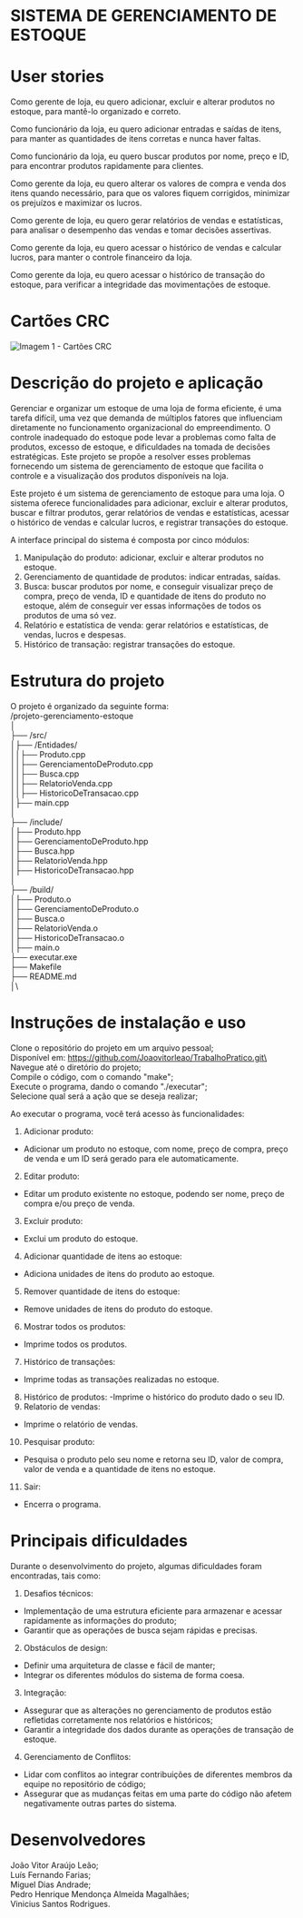 # SISTEMA DE GERENCIAMENTO DE ESTOQUE

# User stories

Como gerente de loja, eu quero adicionar, excluir e alterar produtos no estoque, para mantê-lo
organizado e correto.

Como funcionário da loja, eu quero adicionar entradas e saídas de itens, para manter as quantidades
de itens corretas e nunca haver faltas.

Como funcionário da loja, eu quero buscar produtos por nome, preço e ID, para encontrar produtos
rapidamente para clientes.

Como gerente da loja, eu quero alterar os valores de compra e venda dos itens quando necessário,
para que os valores fiquem corrigidos, minimizar os prejuízos e maximizar os lucros.

Como gerente de loja, eu quero gerar relatórios de vendas e estatísticas, para analisar o desempenho
das vendas e tomar decisões assertivas.

Como gerente da loja, eu quero acessar o histórico de vendas e calcular lucros, para manter o
controle financeiro da loja.

Como gerente da loja, eu quero acessar o histórico de transação do estoque, para verificar a
integridade das movimentações de estoque.

# Cartões CRC

![Imagem 1 - Cartões CRC](<Cartões CRC's (Atualizados).png>)

# Descrição do projeto e aplicação

Gerenciar e organizar um estoque de uma loja de forma eficiente, é uma tarefa difícil, uma vez que
demanda de múltiplos fatores que influenciam diretamente no funcionamento organizacional do
empreendimento. O controle inadequado do estoque pode levar a problemas como falta de
produtos, excesso de estoque, e dificuldades na tomada de decisões estratégicas. Este projeto se
propõe a resolver esses problemas fornecendo um sistema de gerenciamento de estoque que facilita
o controle e a visualização dos produtos disponíveis na loja.

Este projeto é um sistema de gerenciamento de estoque para uma loja. O sistema oferece
funcionalidades para adicionar, excluir e alterar produtos, buscar e filtrar produtos, gerar relatórios
de vendas e estatísticas, acessar o histórico de vendas e calcular lucros, e registrar transações do
estoque.

A interface principal do sistema é composta por cinco módulos:
1. Manipulação do produto: adicionar, excluir e alterar produtos no estoque.
2. Gerenciamento de quantidade de produtos: indicar entradas, saídas.
3. Busca: buscar produtos por nome, e conseguir visualizar preço de compra, preço de venda, ID e quantidade de itens do produto no estoque, além de conseguir ver essas informações de todos os produtos de uma só vez.
4. Relatório e estatística de venda: gerar relatórios e estatísticas, de vendas, lucros e despesas.
5. Histórico de transação: registrar transações do estoque.

# Estrutura do projeto

O projeto é organizado da seguinte forma:\
/projeto-gerenciamento-estoque \
│\
├── /src/\
│├── /Entidades/\
││├── Produto.cpp\
││├── GerenciamentoDeProduto.cpp\
││├── Busca.cpp\
││├── RelatorioVenda.cpp\
││├── HistoricoDeTransacao.cpp\
│├── main.cpp\
│\
├── /include/\
│├── Produto.hpp\
│├── GerenciamentoDeProduto.hpp\
│├── Busca.hpp\
│├── RelatorioVenda.hpp\
│├── HistoricoDeTransacao.hpp\
│\
├── /build/\
│├── Produto.o\
│├── GerenciamentoDeProduto.o\
│├── Busca.o\
│├── RelatorioVenda.o\
│├── HistoricoDeTransacao.o\
│├── main.o\
├── executar.exe\
├── Makefile\
├── README.md\
│\

# Instruções de instalação e uso

Clone o repositório do projeto em um arquivo pessoal;\
Disponível em: https://github.com/Joaovitorleao/TrabalhoPratico.git\
Navegue até o diretório do projeto;\
Compile o código, com o comando "make";\
Execute o programa, dando o comando "./executar";\
Selecione qual será a ação que se deseja realizar;

Ao executar o programa, você terá acesso às funcionalidades:

1. Adicionar produto:
- Adicionar um produto no estoque, com nome, preço de compra, preço de venda e um ID será gerado para ele automaticamente.
2. Editar produto:
- Editar um produto existente no estoque, podendo ser nome, preço de compra e/ou preço de venda.
3. Excluir produto:
- Exclui um produto do estoque.
4. Adicionar quantidade de itens ao estoque:
- Adiciona unidades de itens do produto ao estoque.
5. Remover quantidade de itens do estoque:
- Remove unidades de itens do produto do estoque.
6. Mostrar todos os produtos:
- Imprime todos os produtos.
7. Histórico de transações:
- Imprime todas as transações realizadas no estoque.
8. Histórico de produtos:
-Imprime o histórico do produto dado o seu ID.
9. Relatorio de vendas:
- Imprime o relatório de vendas.
10. Pesquisar produto:
- Pesquisa o produto pelo seu nome e retorna seu ID, valor de compra, valor de venda e a quantidade de itens no estoque.
11. Sair:
- Encerra o programa.

# Principais dificuldades

Durante o desenvolvimento do projeto, algumas dificuldades foram encontradas, tais como:

1. Desafios técnicos:
- Implementação de uma estrutura eficiente para armazenar e acessar rapidamente as
informações do produto;
- Garantir que as operações de busca sejam rápidas e precisas.

2. Obstáculos de design:
- Definir uma arquitetura de classe e fácil de manter;
- Integrar os diferentes módulos do sistema de forma coesa.

3. Integração:
- Assegurar que as alterações no gerenciamento de produtos estão refletidas corretamente nos
relatórios e históricos;
- Garantir a integridade dos dados durante as operações de transação de estoque.

4. Gerenciamento de Conflitos:
- Lidar com conflitos ao integrar contribuições de diferentes membros da equipe no 
repositório de código;
- Assegurar que as mudanças feitas em uma parte do código não afetem negativamente 
outras partes do sistema.

# Desenvolvedores

João Vitor Araújo Leão;\
Luís Fernando Farias;\
Miguel Dias Andrade;\
Pedro Henrique Mendonça Almeida Magalhães;\
Vinicius Santos Rodrigues.
